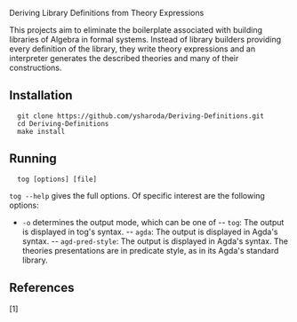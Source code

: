 Deriving Library Definitions from Theory Expressions

This projects aim to eliminate the boilerplate associated with building libraries of Algebra in formal systems. Instead of library builders providing every definition of the library, they write theory expressions and an interpreter generates the described theories and many of their constructions. 

## Installation
```
  git clone https://github.com/ysharoda/Deriving-Definitions.git
  cd Deriving-Definitions
  make install 
```

## Running
```
  tog [options] [file] 
```
`tog --help` gives the full options. Of specific interest are the following options:
  - `-o` determines the output mode, which can be one of
     -- `tog`: The output is displayed in tog's syntax. 
     -- `agda`: The output is displayed in Agda's syntax. 
     -- `agd-pred-style`: The output is displayed in Agda's syntax. The theories presentations are in predicate style, as in its Agda's standard library. 
  

## References
[1]



